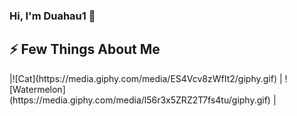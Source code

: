 ### Hi, I'm Duahau1 :watermelon: 
<h2>⚡ Few Things About Me</h2>
|![Cat](https://media.giphy.com/media/ES4Vcv8zWfIt2/giphy.gif) | ![Watermelon](https://media.giphy.com/media/l56r3x5ZRZ2T7fs4tu/giphy.gif) |

<!--
**Duahau1/Duahau1** is a ✨ _special_ ✨ repository because its `README.md` (this file) appears on your GitHub profile.

Here are some ideas to get you started:

- 🔭 I’m currently working on ...
- 🌱 I’m currently learning ...
- 👯 I’m looking to collaborate on ...
- 🤔 I’m looking for help with ...
- 💬 Ask me about ...
- 📫 How to reach me: ...
- 😄 Pronouns: ...
- ⚡ Fun fact: ...
-->
